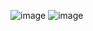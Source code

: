 ![image](https://github.com/user-attachments/assets/310ef6e0-0dd6-4eef-a0ec-7d0b2868d132)
![image](https://github.com/user-attachments/assets/2adc1d38-b990-4bf0-80c7-68632b29c5d5)
